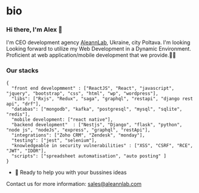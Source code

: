 # bio

### Hi there, I'm Alex 👋

I'm CEO development agency [AleannLab](https://aleannlab.com), Ukraine, city Poltava. 
I'm looking Looking forward to utilize my Web Development in a Dynamic Environment. Proficient at web application/mobile development that we provide.🧑🏻


### Our stacks

```Bug Hunter
{
  "front end developmment" : ["ReactJS", "React", "javascript", "jquery", "bootstrap", "css", "html", "wp", "wordpress"],
  "libs": ["Rxjs", "Redux", "saga", "graphql", "restapi", "django rest api", "drf"],
  "databas": ["mongodb", "kafka", "postgresql", "mysql", "sqlite", "redis"],
  "mobile development: ["react native"],
  "backend development"  : ["Nestjs", "Django", "flask", "python", "node js", "nodeJs", "express", "graphql", "restApi"],
  "integrations": ["Zoho CRM", "Zendesk", "monday"], 
  "testing": ["jest", "selenium"],
  "knowledgeable in security vulnerabilities" : ["XSS", "CSRF", "RCE", "JWT", "IDOR"],
  "scripts": ["spreadsheet automatisation", "auto posting" ]
}
```

- 🌱 Ready to help you with your bussines ideas 

Contact us for more information:
<sales@aleannlab.com>

